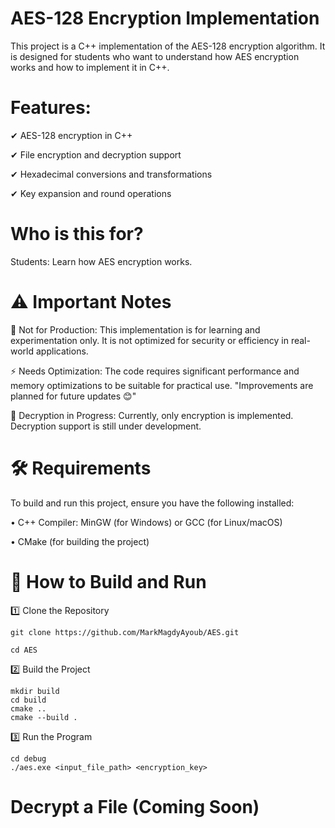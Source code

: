 
# AES-128 Encryption Implementation

This project is a C++ implementation of the AES-128 encryption algorithm. It is designed for students who want to understand how AES encryption works and how to implement it in C++.

# Features:
✔ AES-128 encryption in C++

✔ File encryption and decryption support

✔ Hexadecimal conversions and transformations

✔ Key expansion and round operations

# Who is this for?
Students: Learn how AES encryption works.


# ⚠️ Important Notes

🚫 Not for Production: This implementation is for learning and experimentation only. It is not optimized for security or efficiency in real-world applications.

⚡ Needs Optimization: The code requires significant performance and memory optimizations to be suitable for practical use. "Improvements are planned for future updates 😊"

🔄 Decryption in Progress: Currently, only encryption is implemented. Decryption support is still under development.

# 🛠 Requirements
To build and run this project, ensure you have the following installed:

• C++ Compiler: MinGW (for Windows) or GCC (for Linux/macOS)

• CMake (for building the project)

# 🔧 How to Build and Run
1️⃣ Clone the Repository
```
git clone https://github.com/MarkMagdyAyoub/AES.git

cd AES
```
2️⃣ Build the Project
```
mkdir build
cd build
cmake ..
cmake --build .
```
3️⃣ Run the Program
```
cd debug
./aes.exe <input_file_path> <encryption_key>
```

# Decrypt a File (Coming Soon)

